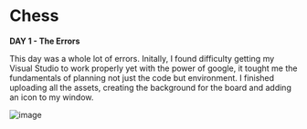 # Chess

**DAY 1 - The Errors**

This day was a whole lot of errors. Initally, I found difficulty getting my Visual Studio to work properly yet with the power of google, it tought me the fundamentals of planning not just the code but environment. I finished uploading all the assets, creating the background for the board and adding an icon to my window.

![image](https://github.com/user-attachments/assets/fc818c99-cfae-43af-9138-3a65a8a7c780)
